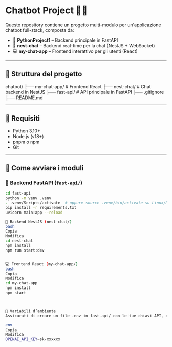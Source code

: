 # Chatbot Project 🧠💬

Questo repository contiene un progetto multi-modulo per un'applicazione chatbot full-stack, composta da:

- 🔌 **PythonProject1** – Backend principale in FastAPI
- 💬 **nest-chat** – Backend real-time per la chat (NestJS + WebSocket)
- 💻 **my-chat-app** – Frontend interattivo per gli utenti (React)

---

## 📁 Struttura del progetto

chatbot/
├── my-chat-app/ # Frontend React
├── nest-chat/ # Chat backend in NestJS
├── fast-api/ # API principale in FastAPI
├── .gitignore
├── README.md



---

## 🔧 Requisiti

- Python 3.10+
- Node.js (v18+)
- pnpm o npm
- Git

---

## 🚀 Come avviare i moduli

### 🔌 Backend FastAPI (`fast-api/`)

```bash
cd fast-api
python -m venv .venv
. .venv/Scripts/activate  # oppure source .venv/bin/activate su Linux/Mac
pip install -r requirements.txt
uvicorn main:app --reload

💬 Backend NestJS (nest-chat/)
bash
Copia
Modifica
cd nest-chat
npm install
npm run start:dev


💻 Frontend React (my-chat-app/)
bash
Copia
Modifica
cd my-chat-app
npm install
npm start



🔐 Variabili d’ambiente
Assicurati di creare un file .env in fast-api/ con le tue chiavi API, es:

env
Copia
Modifica
OPENAI_API_KEY=sk-xxxxxx
